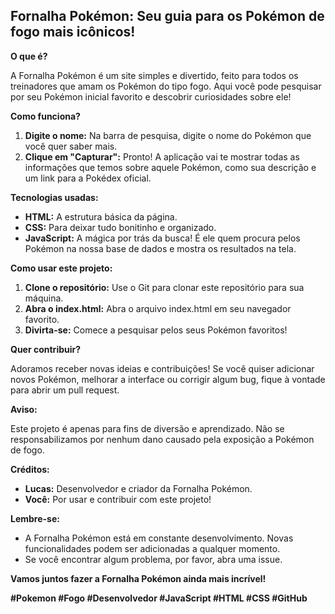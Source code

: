 ## Fornalha Pokémon: Seu guia para os Pokémon de fogo mais icônicos! 

**O que é?**

A Fornalha Pokémon é um site simples e divertido, feito para todos os treinadores que amam os Pokémon do tipo fogo. Aqui você pode pesquisar por seu Pokémon inicial favorito e descobrir curiosidades sobre ele!

**Como funciona?**

1. **Digite o nome:** Na barra de pesquisa, digite o nome do Pokémon que você quer saber mais.
2. **Clique em "Capturar":** Pronto! A aplicação vai te mostrar todas as informações que temos sobre aquele Pokémon, como sua descrição e um link para a Pokédex oficial.

**Tecnologias usadas:**

* **HTML:** A estrutura básica da página.
* **CSS:** Para deixar tudo bonitinho e organizado.
* **JavaScript:** A mágica por trás da busca! É ele quem procura pelos Pokémon na nossa base de dados e mostra os resultados na tela.

**Como usar este projeto:**

1. **Clone o repositório:** Use o Git para clonar este repositório para sua máquina.
2. **Abra o index.html:** Abra o arquivo index.html em seu navegador favorito.
3. **Divirta-se:** Comece a pesquisar pelos seus Pokémon favoritos!

**Quer contribuir?**

Adoramos receber novas ideias e contribuições! Se você quiser adicionar novos Pokémon, melhorar a interface ou corrigir algum bug, fique à vontade para abrir um pull request.

**Aviso:**

Este projeto é apenas para fins de diversão e aprendizado. Não se responsabilizamos por nenhum dano causado pela exposição a Pokémon de fogo. 

**Créditos:**

* **Lucas:** Desenvolvedor e criador da Fornalha Pokémon.
* **Você:** Por usar e contribuir com este projeto!

**Lembre-se:**

* A Fornalha Pokémon está em constante desenvolvimento. Novas funcionalidades podem ser adicionadas a qualquer momento.
* Se você encontrar algum problema, por favor, abra uma issue.

**Vamos juntos fazer a Fornalha Pokémon ainda mais incrível!** 

**#Pokemon #Fogo #Desenvolvedor #JavaScript #HTML #CSS #GitHub**
